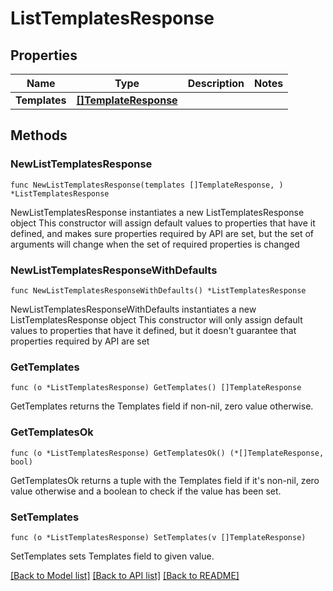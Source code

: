 # ListTemplatesResponse

## Properties

Name | Type | Description | Notes
------------ | ------------- | ------------- | -------------
**Templates** | [**[]TemplateResponse**](TemplateResponse.md) |  | 

## Methods

### NewListTemplatesResponse

`func NewListTemplatesResponse(templates []TemplateResponse, ) *ListTemplatesResponse`

NewListTemplatesResponse instantiates a new ListTemplatesResponse object
This constructor will assign default values to properties that have it defined,
and makes sure properties required by API are set, but the set of arguments
will change when the set of required properties is changed

### NewListTemplatesResponseWithDefaults

`func NewListTemplatesResponseWithDefaults() *ListTemplatesResponse`

NewListTemplatesResponseWithDefaults instantiates a new ListTemplatesResponse object
This constructor will only assign default values to properties that have it defined,
but it doesn't guarantee that properties required by API are set

### GetTemplates

`func (o *ListTemplatesResponse) GetTemplates() []TemplateResponse`

GetTemplates returns the Templates field if non-nil, zero value otherwise.

### GetTemplatesOk

`func (o *ListTemplatesResponse) GetTemplatesOk() (*[]TemplateResponse, bool)`

GetTemplatesOk returns a tuple with the Templates field if it's non-nil, zero value otherwise
and a boolean to check if the value has been set.

### SetTemplates

`func (o *ListTemplatesResponse) SetTemplates(v []TemplateResponse)`

SetTemplates sets Templates field to given value.



[[Back to Model list]](../README.md#documentation-for-models) [[Back to API list]](../README.md#documentation-for-api-endpoints) [[Back to README]](../README.md)


